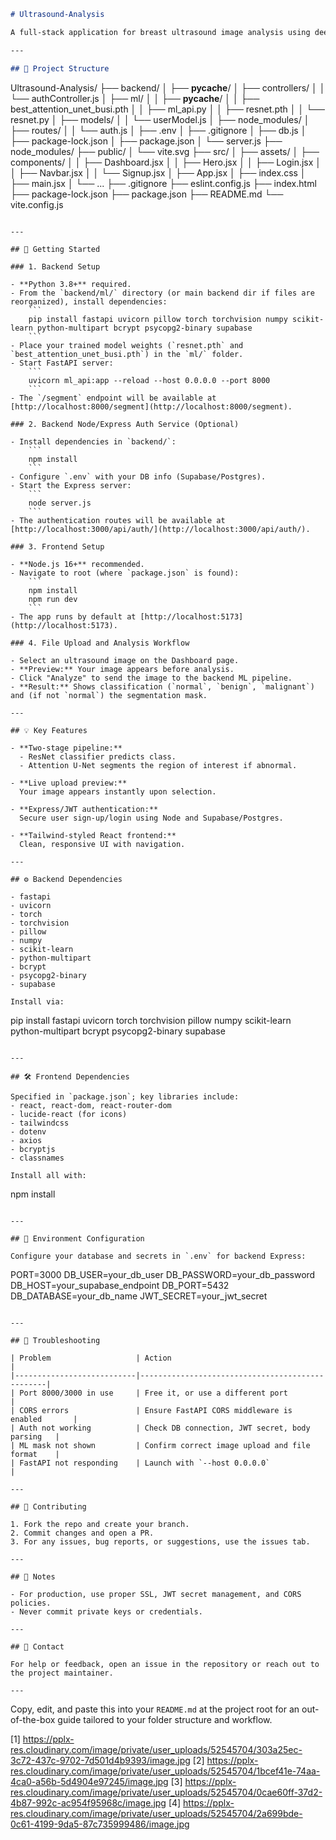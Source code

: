 ```markdown
# Ultrasound-Analysis

A full-stack application for breast ultrasound image analysis using deep learning, featuring classification and segmentation with a modern React frontend and FastAPI backend.

---

## 📁 Project Structure

```
Ultrasound-Analysis/
├── backend/
│   ├── __pycache__/
│   ├── controllers/
│   │   └── authController.js
│   ├── ml/
│   │   ├── __pycache__/
│   │   ├── best_attention_unet_busi.pth
│   │   ├── ml_api.py
│   │   ├── resnet.pth
│   │   └── resnet.py
│   ├── models/
│   │   └── userModel.js
│   ├── node_modules/
│   ├── routes/
│   │   └── auth.js
│   ├── .env
│   ├── .gitignore
│   ├── db.js
│   ├── package-lock.json
│   ├── package.json
│   └── server.js
├── node_modules/
├── public/
│   └── vite.svg
├── src/
│   ├── assets/
│   ├── components/
│   │   ├── Dashboard.jsx
│   │   ├── Hero.jsx
│   │   ├── Login.jsx
│   │   ├── Navbar.jsx
│   │   └── Signup.jsx
│   ├── App.jsx
│   ├── index.css
│   ├── main.jsx
│   └── ...
├── .gitignore
├── eslint.config.js
├── index.html
├── package-lock.json
├── package.json
├── README.md
└── vite.config.js
```

---

## 🚀 Getting Started

### 1. Backend Setup

- **Python 3.8+** required.
- From the `backend/ml/` directory (or main backend dir if files are reorganized), install dependencies:
    ```
    pip install fastapi uvicorn pillow torch torchvision numpy scikit-learn python-multipart bcrypt psycopg2-binary supabase
    ```
- Place your trained model weights (`resnet.pth` and `best_attention_unet_busi.pth`) in the `ml/` folder.
- Start FastAPI server:
    ```
    uvicorn ml_api:app --reload --host 0.0.0.0 --port 8000
    ```
- The `/segment` endpoint will be available at [http://localhost:8000/segment](http://localhost:8000/segment).

### 2. Backend Node/Express Auth Service (Optional)

- Install dependencies in `backend/`:
    ```
    npm install
    ```
- Configure `.env` with your DB info (Supabase/Postgres).
- Start the Express server:
    ```
    node server.js
    ```
- The authentication routes will be available at [http://localhost:3000/api/auth/](http://localhost:3000/api/auth/).

### 3. Frontend Setup

- **Node.js 16+** recommended.
- Navigate to root (where `package.json` is found):
    ```
    npm install
    npm run dev
    ```
- The app runs by default at [http://localhost:5173](http://localhost:5173).

### 4. File Upload and Analysis Workflow

- Select an ultrasound image on the Dashboard page.
- **Preview:** Your image appears before analysis.
- Click "Analyze" to send the image to the backend ML pipeline.
- **Result:** Shows classification (`normal`, `benign`, `malignant`) and (if not `normal`) the segmentation mask.

---

## 💡 Key Features

- **Two-stage pipeline:**  
  - ResNet classifier predicts class.
  - Attention U-Net segments the region of interest if abnormal.

- **Live upload preview:**  
  Your image appears instantly upon selection.

- **Express/JWT authentication:**  
  Secure user sign-up/login using Node and Supabase/Postgres.

- **Tailwind-styled React frontend:**  
  Clean, responsive UI with navigation.

---

## ⚙️ Backend Dependencies

- fastapi
- uvicorn
- torch
- torchvision
- pillow
- numpy
- scikit-learn
- python-multipart
- bcrypt
- psycopg2-binary
- supabase

Install via:
```
pip install fastapi uvicorn torch torchvision pillow numpy scikit-learn python-multipart bcrypt psycopg2-binary supabase
```

---

## 🛠️ Frontend Dependencies

Specified in `package.json`; key libraries include:
- react, react-dom, react-router-dom  
- lucide-react (for icons)  
- tailwindcss  
- dotenv  
- axios  
- bcryptjs  
- classnames  

Install all with:
```
npm install
```

---

## 📝 Environment Configuration

Configure your database and secrets in `.env` for backend Express:
```
PORT=3000
DB_USER=your_db_user
DB_PASSWORD=your_db_password
DB_HOST=your_supabase_endpoint
DB_PORT=5432
DB_DATABASE=your_db_name
JWT_SECRET=your_jwt_secret
```

---

## 🧩 Troubleshooting

| Problem                   | Action                                          |
|---------------------------|-------------------------------------------------|
| Port 8000/3000 in use     | Free it, or use a different port                |
| CORS errors               | Ensure FastAPI CORS middleware is enabled       |
| Auth not working          | Check DB connection, JWT secret, body parsing   |
| ML mask not shown         | Confirm correct image upload and file format    |
| FastAPI not responding    | Launch with `--host 0.0.0.0`                    |

---

## 🤝 Contributing

1. Fork the repo and create your branch.
2. Commit changes and open a PR.
3. For any issues, bug reports, or suggestions, use the issues tab.

---

## 📣 Notes

- For production, use proper SSL, JWT secret management, and CORS policies.
- Never commit private keys or credentials.

---

## 📧 Contact

For help or feedback, open an issue in the repository or reach out to the project maintainer.

---
```
Copy, edit, and paste this into your `README.md` at the project root for an out-of-the-box guide tailored to your folder structure and workflow.

[1] https://pplx-res.cloudinary.com/image/private/user_uploads/52545704/303a25ec-3c72-437c-9702-7d501d4b9393/image.jpg
[2] https://pplx-res.cloudinary.com/image/private/user_uploads/52545704/1bcef41e-74aa-4ca0-a56b-5d4904e97245/image.jpg
[3] https://pplx-res.cloudinary.com/image/private/user_uploads/52545704/0cae60ff-37d2-4b87-992c-ac954f95968c/image.jpg
[4] https://pplx-res.cloudinary.com/image/private/user_uploads/52545704/2a699bde-0c61-4199-9da5-87c735999486/image.jpg